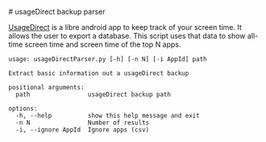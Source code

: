 # usageDirect backup parser

[UsageDirect](https://f-droid.org/packages/godau.fynn.usagedirect/) is a libre android app to keep track of your screen time.
It allows the user to export a database.
This script uses that data to show all-time screen time and screen time of the top N apps.

```
usage: usageDirectParser.py [-h] [-n N] [-i AppId] path

Extract basic information out a usageDirect backup

positional arguments:
  path                usageDirect backup path

options:
  -h, --help          show this help message and exit
  -n N                Number of results
  -i, --ignore AppId  Ignore apps (csv)
```
